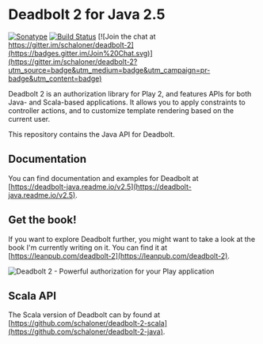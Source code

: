 # Deadbolt 2 for Java 2.5

[![Sonatype](https://img.shields.io/badge/Sonatype%20snapshots-2.5.0--SNAPSHOT-brightgreen.svg)](https://oss.sonatype.org/content/repositories/snapshots/be/objectify/deadbolt-java_2.11/2.5.0-SNAPSHOT/) [![Build Status](https://travis-ci.org/schaloner/deadbolt-2-java.svg?branch=2.4.x)](https://travis-ci.org/schaloner/deadbolt-2-java) [![Join the chat at https://gitter.im/schaloner/deadbolt-2](https://badges.gitter.im/Join%20Chat.svg)](https://gitter.im/schaloner/deadbolt-2?utm_source=badge&utm_medium=badge&utm_campaign=pr-badge&utm_content=badge)

Deadbolt 2 is an authorization library for Play 2, and features APIs for both Java- and Scala-based applications.  It allows you to apply constraints to controller actions, and to customize template rendering based on the current user.

This repository contains the Java API for Deadbolt.

## Documentation
You can find documentation and examples for Deadbolt at [https://deadbolt-java.readme.io/v2.5](https://deadbolt-java.readme.io/v2.5).

## Get the book!
If you want to explore Deadbolt further, you might want to take a look at the book I'm currently writing on it.  You can find it at [https://leanpub.com/deadbolt-2](https://leanpub.com/deadbolt-2).

![Deadbolt 2 - Powerful authorization for your Play application](http://www.objectify.be/wordpress/wp-content/uploads/2015/09/large.jpg)

## Scala API
The Scala version of Deadbolt can by found at [https://github.com/schaloner/deadbolt-2-scala](https://github.com/schaloner/deadbolt-2-java).

